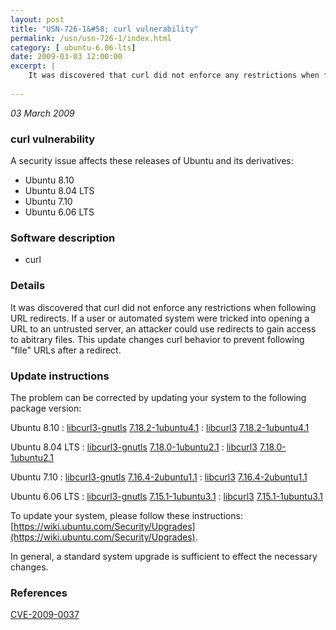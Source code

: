 ```yaml
---
layout: post
title: "USN-726-1&#58; curl vulnerability"
permalink: /usn/usn-726-1/index.html
category: [ ubuntu-6.06-lts]
date: 2009-03-03 12:00:00
excerpt: |
    It was discovered that curl did not enforce any restrictions when following URL redirects. If a user or automated system were tricked into opening a URL to an untrusted server, an attacker could use redirects to gain access to abitrary files. This update changes curl behavior to prevent following &quot;file&quot; URLs after a redirect. 
    
--- 
```

 
 

*03 March 2009*

### curl vulnerability

A security issue affects these releases of Ubuntu and its derivatives:

* Ubuntu 8.10
* Ubuntu 8.04 LTS
* Ubuntu 7.10
* Ubuntu 6.06 LTS

### Software description

* curl 

### Details

It was discovered that curl did not enforce any restrictions when following URL redirects. If a user or automated system were tricked into opening a URL to an untrusted server, an attacker could use redirects to gain access to abitrary files. This update changes curl behavior to prevent following &quot;file&quot; URLs after a redirect. 

### Update instructions

The problem can be corrected by updating your system to the following package version:

Ubuntu 8.10
 : [libcurl3-gnutls](https://launchpad.net/ubuntu/+source/curl) <span> [7.18.2-1ubuntu4.1](https://launchpad.net/ubuntu/+source/curl/7.18.2-1ubuntu4.1) </span> 
 : [libcurl3](https://launchpad.net/ubuntu/+source/curl) <span> [7.18.2-1ubuntu4.1](https://launchpad.net/ubuntu/+source/curl/7.18.2-1ubuntu4.1) </span> 

Ubuntu 8.04 LTS
 : [libcurl3-gnutls](https://launchpad.net/ubuntu/+source/curl) <span> [7.18.0-1ubuntu2.1](https://launchpad.net/ubuntu/+source/curl/7.18.0-1ubuntu2.1) </span> 
 : [libcurl3](https://launchpad.net/ubuntu/+source/curl) <span> [7.18.0-1ubuntu2.1](https://launchpad.net/ubuntu/+source/curl/7.18.0-1ubuntu2.1) </span> 

Ubuntu 7.10
 : [libcurl3-gnutls](https://launchpad.net/ubuntu/+source/curl) <span> [7.16.4-2ubuntu1.1](https://launchpad.net/ubuntu/+source/curl/7.16.4-2ubuntu1.1) </span> 
 : [libcurl3](https://launchpad.net/ubuntu/+source/curl) <span> [7.16.4-2ubuntu1.1](https://launchpad.net/ubuntu/+source/curl/7.16.4-2ubuntu1.1) </span> 

Ubuntu 6.06 LTS
 : [libcurl3-gnutls](https://launchpad.net/ubuntu/+source/curl) <span> [7.15.1-1ubuntu3.1](https://launchpad.net/ubuntu/+source/curl/7.15.1-1ubuntu3.1) </span> 
 : [libcurl3](https://launchpad.net/ubuntu/+source/curl) <span> [7.15.1-1ubuntu3.1](https://launchpad.net/ubuntu/+source/curl/7.15.1-1ubuntu3.1) </span> 

To update your system, please follow these instructions: [https://wiki.ubuntu.com/Security/Upgrades](https://wiki.ubuntu.com/Security/Upgrades).

In general, a standard system upgrade is sufficient to effect the necessary changes. 

### References

 
 [CVE-2009-0037](http://people.ubuntu.com/~ubuntu-security/cve/CVE-2009-0037)
 


